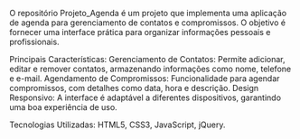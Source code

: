 O repositório Projeto_Agenda é um projeto que implementa uma aplicação de agenda para gerenciamento de contatos e compromissos. O objetivo é fornecer uma interface prática para organizar informações pessoais e profissionais.

Principais Características:
Gerenciamento de Contatos: Permite adicionar, editar e remover contatos, armazenando informações como nome, telefone e e-mail.
Agendamento de Compromissos: Funcionalidade para agendar compromissos, com detalhes como data, hora e descrição.
Design Responsivo: A interface é adaptável a diferentes dispositivos, garantindo uma boa experiência de uso.

Tecnologias Utilizadas: HTML5, CSS3, JavaScript, jQuery.
